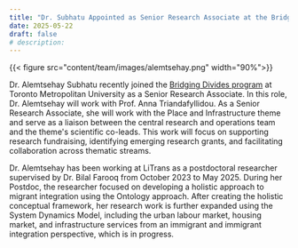 ```yaml
---
title: "Dr. Subhatu Appointed as Senior Research Associate at the Bridging Divides program"
date: 2025-05-22
draft: false
# description:
---
```

<!-- ![](../images/tareqev.png) -->
{{< figure src="content/team/images/alemtsehay.png" width="90%">}}


<!--more-->

Dr. Alemtsehay Subhatu recently joined the [Bridging Divides program](https://www.torontomu.ca/bridging-divides/) at Toronto Metropolitan University as a Senior Research Associate. In this role, Dr. Alemtsehay will work with Prof. Anna Triandafyllidou. As a Senior Research Associate, she will work with the Place and Infrastructure theme and serve as a liaison between the central research and operations team and the theme's scientific co-leads. This work will focus on supporting research fundraising, identifying emerging research grants, and facilitating collaboration across thematic streams.


Dr. Alemtsehay has been working at LiTrans as a postdoctoral researcher supervised by Dr. Bilal Farooq from October 2023 to May 2025. During her Postdoc, the researcher focused on developing a holistic approach to migrant integration using the Ontology approach. After creating the holistic conceptual framework, her research work is further expanded using the System Dynamics Model, including the urban labour market, housing market, and infrastructure services from an immigrant and immigrant integration perspective, which is in progress.
